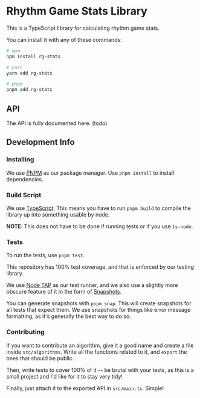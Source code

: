 # Rhythm Game Stats Library

This is a TypeScript library for calculating rhythm game stats.

You can install it with any of these commands:
```sh
# npm
npm install rg-stats

# yarn
yarn add rg-stats

# pnpm
pnpm add rg-stats
```

## API

The API is fully documented here. (todo)

## Development Info

### Installing

We use [PNPM](https://pnpm.io) as our package manager. Use `pnpm install` to install dependencies.

### Build Script

We use [TypeScript](https://typescriptlang.org). This means you have to run `pnpm build` to compile the library up into something usable by node.

**NOTE**: This does not have to be done if running tests or if you use `ts-node`.

### Tests

To run the tests, use `pnpm test`.

This repository has 100% test coverage, and that is enforced by our testing library.

We use [Node TAP](https://node-tap.org) as our test runner, and we also use a slightly more obscure feature of it in the form of [Snapshots](https://node-tap.org/docs/api/snapshot-testing/).

You can generate snapshots with `pnpm snap`. This will create snapshots for all tests that expect them. We use snapshots for things like error message formatting, as it's generally the best way to do so.

### Contributing

If you want to contribute an algorithm, give it a good name and create a file inside `src/algorithms`. Write all the functions related to it, and `export` the ones that should be public.

Then, write tests to cover 100% of it -- be brutal with your tests, as this is a small project and I'd like for it to stay very tidy!

Finally, just attach it to the exported API in `src/main.ts`. Simple!